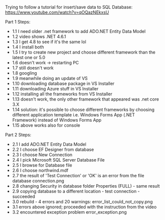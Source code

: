 Trying to follow a tutorial for insert/save data to SQL Database: https://www.youtube.com/watch?v=qOQazNEkxsU

Part 1 Steps:
- 1.1 I need older .net framework to add ADO.NET Entity Data Model
- 1.2 video shows .NET 4.6.1
- 1.3 I get 4.8 to see if it's the same lol
- 1.4 I install both
- 1.5 I try to create new project and choose different framework than the latest one or 5.0
- 1.6 doesn't work -> restarting PC 
- 1.7 still doesn't work
- 1.8 googling
- 1.9 meanwhile doing an update of VS
- 1.10 downloading database package in VS Installer
- 1.11 downloading Azure stuff in VS Installer
- 1.12 installing all the frameworks from VS Installer
- 1.13 doesn't work, the only other framework that appeared was .net core 3.X
- 1.14 solution: it's possible to choose different frameworks by choosing different application template i.e. Windows Forms App (.NET Framework) instead of Windows Forms App
- 1.15 above works also for console

Part 2 Steps:
- 2.1 I add ADO.NET Entity Data Model
- 2.2 I choose EF Designer from database
- 2.3 I choose New Connection
- 2.4 I pick Microsoft SQL Server Database File
- 2.5 I browse for Database file
- 2.6 I choose northwind.mdf
- 2.7 the result of 'Test Connection' or 'OK' is an error from the file database connection.png
- 2.8 changing Security in database folder Properties (FULL) - same result
- 2.9 copying database to a different location - test connection - succeeded
- 3.0 rebuild - 4 errors and 20 warnings: error_list_could_not_copy.png
- 3.1 errors above ignored; proceeded with the instruction from the video
- 3.2 encountered exception problem error_exception.png
